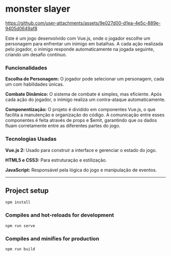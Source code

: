 # monster slayer

https://github.com/user-attachments/assets/9e027d00-d1ea-4e5c-889e-9405d0649af8

Este é um jogo desenvolvido com Vue.js, onde o jogador escolhe um personagem para enfrentar um inimigo em batalhas. A cada ação realizada pelo jogador, o inimigo responde automaticamente na jogada seguinte, criando um desafio contínuo.

### Funcionalidades
**Escolha de Personagem:** O jogador pode selecionar um personagem, cada um com habilidades únicas.

**Combate Dinâmico:** O sistema de combate é simples, mas eficiente. Após cada ação do jogador, o inimigo realiza um contra-ataque automaticamente.

**Componentização:** O projeto é dividido em componentes Vue.js, o que facilita a manutenção e organização do código. A comunicação entre esses componentes é feita através de props e $emit, garantindo que os dados fluam corretamente entre as diferentes partes do jogo.

### Tecnologias Usadas
**Vue.js 2:** Usado para construir a interface e gerenciar o estado do jogo.

**HTML5 e CSS3:** Para estruturação e estilização.

**JavaScript:** Responsável pela lógica do jogo e manipulação de eventos.

-----------------------------
## Project setup
```
npm install
```

### Compiles and hot-reloads for development
```
npm run serve
```

### Compiles and minifies for production
```
npm run build
```
